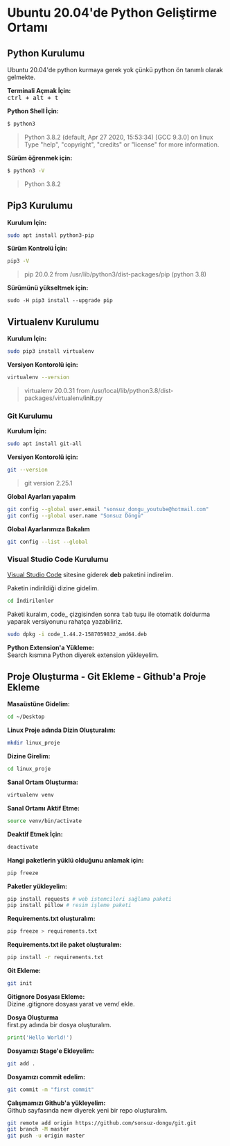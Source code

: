 # Ubuntu 20.04'de Python Geliştirme Ortamı


## Python Kurulumu
Ubuntu 20.04'de python kurmaya gerek yok çünkü python ön tanımlı olarak gelmekte.

**Terminali Açmak İçin:**  
<kbd>ctrl + alt + t</kbd>

**Python Shell İçin:**  
```sh 
$ python3
```
>Python 3.8.2 (default, Apr 27 2020, 15:53:34) 
[GCC 9.3.0] on linux
Type "help", "copyright", "credits" or "license" for more information.


**Sürüm öğrenmek için:**  

```sh 
$ python3 -V
```
> Python 3.8.2



## Pip3 Kurulumu

**Kurulum İçin:**   

```sh 
sudo apt install python3-pip
```

**Sürüm  Kontrolü İçin:**   

```sh 
pip3 -V
```
> pip 20.0.2 from /usr/lib/python3/dist-packages/pip (python 3.8)  


**Sürümünü yükseltmek için:**   

```
sudo -H pip3 install --upgrade pip
```

## Virtualenv Kurulumu
**Kurulum İçin:**    
```sh 
sudo pip3 install virtualenv
```

**Versiyon Kontorolü için:**    

```sh 
virtualenv --version
```
>virtualenv 20.0.31 from /usr/local/lib/python3.8/dist-packages/virtualenv/__init__.py

### Git Kurulumu

**Kurulum İçin:**   
```sh 
sudo apt install git-all
```
**Versiyon Kontorolü için:**   
```sh 
git --version
```
>git version 2.25.1

**Global Ayarları yapalım**   

```sh 
git config --global user.email "sonsuz_dongu_youtube@hotmail.com"
git config --global user.name "Sonsuz Döngü"
```



**Global Ayarlarımıza Bakalım**   
```sh 
git config --list --global
```


### Visual Studio Code Kurulumu

[Visual Studio Code](https://code.visualstudio.com/) sitesine giderek **deb** paketini indirelim.   

Paketin indirildiği dizine gidelim.

```sh 
cd İndirilenler
```

Paketi kuralım, code_ çizgisinden sonra <kbd>tab</kbd> tuşu ile otomatik doldurma yaparak versiyonunu rahatça yazabiliriz.

```sh 
sudo dpkg -i code_1.44.2-1587059832_amd64.deb
```

**Python Extension'a Yükleme:**    
Search kısmına Python diyerek extension yükleyelim.

## Proje Oluşturma - Git Ekleme - Github'a Proje Ekleme
**Masaüstüne Gidelim:**
```sh 
cd ~/Desktop
```
**Linux Proje adında Dizin Oluşturalım:**
```sh 
mkdir linux_proje
```

**Dizine Girelim:**   
```sh 
cd linux_proje
```

**Sanal Ortam Oluşturma:**    
```sh 
virtualenv venv
```

**Sanal Ortamı Aktif Etme:**    
```sh 
source venv/bin/activate
```
**Deaktif Etmek İçin:**    
```sh 
deactivate
```

**Hangi paketlerin yüklü olduğunu anlamak için:**    

```sh 
pip freeze 
```

**Paketler yükleyelim:**   
```sh 
pip install requests # web istemcileri sağlama paketi
pip install pillow # resim işleme paketi
```

**Requirements.txt oluşturalım:**   
```sh 
pip freeze > requirements.txt
```

**Requirements.txt ile paket oluşturalım:**   
```sh 
pip install -r requirements.txt
```

**Git Ekleme:**   
```sh 
git init
```

**Gitignore Dosyası Ekleme:**    
Dizine .gitignore dosyası yarat ve venv/ ekle.

**Dosya Oluşturma**  
first.py adında bir dosya oluşturalım.
```python
print('Hello World!')
```

**Dosyamızı Stage'e Ekleyelim:**   
```sh 
git add .
```
**Dosyamızı commit edelim:**   
```sh 
git commit -m "first commit"
```

**Çalışmamızı Github'a yükleyelim:**   
Github sayfasında new diyerek yeni bir repo oluşturalım.

```sh 
git remote add origin https://github.com/sonsuz-dongu/git.git
git branch -M master
git push -u origin master
```

